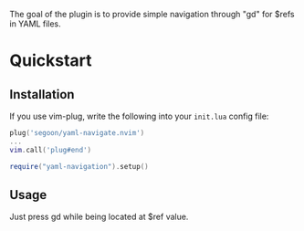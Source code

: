 The goal of the plugin is to provide simple navigation through "gd" for $refs in YAML files.


# Quickstart

## Installation

If you use vim-plug, write the following into your `init.lua` config file:

```lua
plug('segoon/yaml-navigate.nvim')
...
vim.call('plug#end')

require("yaml-navigation").setup()
```

## Usage

Just press gd while being located at $ref value.
